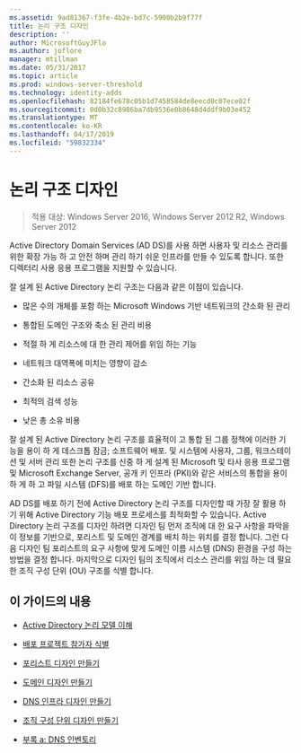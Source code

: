 ```yaml
---
ms.assetid: 9ad81367-f3fe-4b2e-bd7c-5900b2b9f77f
title: 논리 구조 디자인
description: ''
author: MicrosoftGuyJFlo
ms.author: joflore
manager: mtillman
ms.date: 05/31/2017
ms.topic: article
ms.prod: windows-server-threshold
ms.technology: identity-adds
ms.openlocfilehash: 82184fe678c05b1d7458584de8eecd0c07ece02f
ms.sourcegitcommit: 0d0b32c8986ba7db9536e0b8648d4ddf9b03e452
ms.translationtype: MT
ms.contentlocale: ko-KR
ms.lasthandoff: 04/17/2019
ms.locfileid: "59832334"
---
```

# <a name="designing-the-logical-structure"></a>논리 구조 디자인

>적용 대상: Windows Server 2016, Windows Server 2012 R2, Windows Server 2012

Active Directory Domain Services (AD DS)를 사용 하면 사용자 및 리소스 관리를 위한 확장 가능 하 고 안전 하며 관리 하기 쉬운 인프라를 만들 수 있도록 합니다. 또한 디렉터리 사용 응용 프로그램을 지원할 수 있습니다.  
  
잘 설계 된 Active Directory 논리 구조는 다음과 같은 이점이 있습니다.  
  
-   많은 수의 개체를 포함 하는 Microsoft Windows 기반 네트워크의 간소화 된 관리  
  
-   통합된 도메인 구조와 축소 된 관리 비용  
  
-   적절 하 게 리소스에 대 한 관리 제어를 위임 하는 기능  
  
-   네트워크 대역폭에 미치는 영향이 감소  
  
-   간소화 된 리소스 공유  
  
-   최적의 검색 성능  
  
-   낮은 총 소유 비용  
  
잘 설계 된 Active Directory 논리 구조를 효율적이 고 통합 된 그룹 정책에 이러한 기능을 용이 하 게 데스크톱 잠금; 소프트웨어 배포. 및 시스템에 사용자, 그룹, 워크스테이션 및 서버 관리 또한 논리 구조를 신중 하 게 설계 된 Microsoft 및 타사 응용 프로그램 및 Microsoft Exchange Server, 공개 키 인프라 (PKI)와 같은 서비스의 통합을 용이 하 게 하 고 파일 시스템 (DFS)를 배포 하는 도메인 기반 합니다.  
  
AD DS를 배포 하기 전에 Active Directory 논리 구조를 디자인할 때 가장 잘 활용 하기 위해 Active Directory 기능 배포 프로세스를 최적화할 수 있습니다. Active Directory 논리 구조를 디자인 하려면 디자인 팀 먼저 조직에 대 한 요구 사항을 파악을이 정보를 기반으로, 포리스트 및 도메인 경계를 배치 하는 위치를 결정 합니다. 그런 다음 디자인 팀 포리스트의 요구 사항에 맞게 도메인 이름 시스템 (DNS) 환경을 구성 하는 방법을 결정 합니다. 마지막으로 디자인 팀의 조직에서 리소스 관리를 위임 하는 데 필요한 조직 구성 단위 (OU) 구조를 식별 합니다.  
  
## <a name="in-this-guide"></a>이 가이드의 내용  
  
-   [Active Directory 논리 모델 이해](../../ad-ds/plan/Understanding-the-Active-Directory-Logical-Model.md)  
  
-   [배포 프로젝트 참가자 식별](../../ad-ds/plan/Identifying-the-Deployment-Project-Participants.md)  
  
-   [포리스트 디자인 만들기](../../ad-ds/plan/Creating-a-Forest-Design.md)  
  
-   [도메인 디자인 만들기](../../ad-ds/plan/Creating-a-Domain-Design.md)  
  
-   [DNS 인프라 디자인 만들기](../../ad-ds/plan/Creating-a-DNS-Infrastructure-Design.md)  
  
-   [조직 구성 단위 디자인 만들기](../../ad-ds/plan/Creating-an-Organizational-Unit-Design.md)  
  
-   [부록 a: DNS 인벤토리](../../ad-ds/plan/Appendix-A--DNS-Inventory.md)  
  


